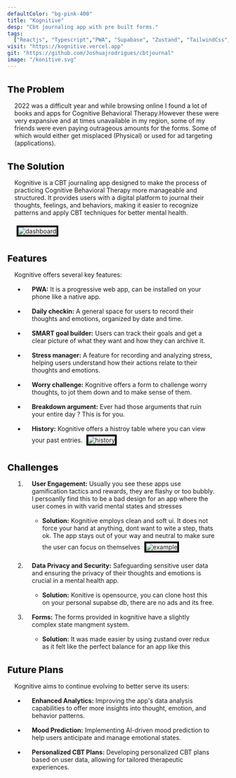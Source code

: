 ```yaml
---
defaultColor: "bg-pink-400"
title: "Kognitive"
desp: "Cbt journaling app with pre built forms."
tags:
  ["Reactjs", "Typescript","PWA", "Supabase", "Zustand", "TailwindCss", "ChakraUi"]
visit: "https://kognitive.vercel.app"
git: "https://github.com/Joshuajrodrigues/cbtjournal"
image: "/konitive.svg"
---
```


# The Problem

2022 was a difficult year and while browsing online I found a lot of books and apps for Cognitive Behavioral Therapy.However these were very expansive and at times unavailable in my region, some of my friends were even paying outrageous amounts for the forms. Some of which would either get misplaced (Physical) or used for ad targeting (applications).

# The Solution

Kognitive is a CBT journaling app designed to make the process of practicing Cognitive Behavioral Therapy more manageable and structured. It provides users with a digital platform to journal their thoughts, feelings, and behaviors, making it easier to recognize patterns and apply CBT techniques for better mental health.

![dashboard](/kognitive/dash.png)
# Features

Kognitive offers several key features:

- **PWA:** It is a progressive web app, can be installed on your phone like a native app.

- **Daily checkin:** A general space for users to record their thoughts and emotions, organized by date and time.

- **SMART goal builder:** Users can track their goals and get a clear picture of what they want and how they can archive it.

- **Stress manager:** A feature for recording and analyzing stress, helping users understand how their actions relate to their thoughts and emotions.

- **Worry challenge:** Kognitive offers a form to challenge worry thoughts, to jot them down and to make sense of them.

- **Breakdown argument:** Ever had those arguments that ruin your entire day ? This is for you.

- **History:** Kognitive offers a histroy table where you can view your past entries.
![history](/kognitive/history.png)
# Challenges

1. **User Engagement:** Usually you see these apps use gamification tactics and rewards, they are flashy or too bubbly. I persoanlly find this to be a bad design for an app where the user comes in with varid mental states and stresses

   - **Solution:** Kognitive employs clean and soft ui. It does not force your hand at anything, dont want to wite a step, thats ok. The app stays out of your way and neutral to make sure the user can focus on themselves
![example](/kognitive/example.png)
2. **Data Privacy and Security:** Safeguarding sensitive user data and ensuring the privacy of their thoughts and emotions is crucial in a mental health app.

   - **Solution:** Konitive is opensource, you can clone host this on your personal supabse db, there are no ads and its free.

3. **Forms:** The forms provided in kognitive have a slightly complex state mangment system.

   - **Solution:** It was made easier by using zustand over redux as it felt like the perfect balance for an app like this
   

# Future Plans

Kognitive aims to continue evolving to better serve its users:


- **Enhanced Analytics:** Improving the app's data analysis capabilities to offer more insights into thought, emotion, and behavior patterns.

- **Mood Prediction:** Implementing AI-driven mood prediction to help users anticipate and manage emotional states.

- **Personalized CBT Plans:** Developing personalized CBT plans based on user data, allowing for tailored therapeutic experiences.



<style>
      h1 {
        margin-top: 2rem;
        font-weight: 800;
        font-size:1.3rem;
      }
      h2{
        font-weight: 500;
        font-size:1rem;
   
        margin:0 1rem 
      }
  ul, ol, p {
    list-style: revert;
    margin:1rem
  }
  .astro-code{
    margin:1rem
  }
    img{
   
    border: black 4px solid ;
    margin:5px;
  }
</style>
